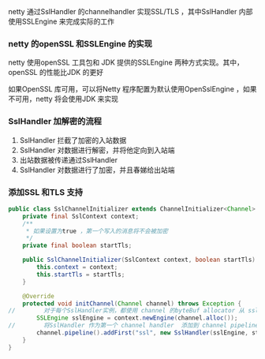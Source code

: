 netty 通过SslHandler 的channelhandler 实现SSL/TLS  ，其中SslHandler  内部使用SSLEngine 来完成实际的工作

### netty 的openSSL 和SSLEngine 的实现

netty 使用openSSL 工具包和 JDK 提供的SSLEngine 两种方式实现。其中， openSSL 的性能比JDK 的更好

如果OpenSSL 库可用，可以将Netty 程序配置为默认使用OpenSslEngine ，如果不可用，netty 将会使用JDK 来实现

###  SslHandler 加解密的流程

1. SslHandler 拦截了加密的入站数据
2. SslHandler 对数据进行解密，并将他定向到入站端
3. 出站数据被传递通过SslHandler
4. SslHandler 对数据进行了加密，并且春娣给出站端



### 添加SSL 和TLS 支持

```java
public class SslChannelInitializer extends ChannelInitializer<Channel> {
    private final SslContext context;
    /**
     * 如果设置为true ，第一个写入的消息将不会被加密
     */
    private final boolean startTls;

    public SslChannelInitializer(SslContext context, boolean startTls) {
        this.context = context;
        this.startTls = startTls;
    }

    @Override
    protected void initChannel(Channel channel) throws Exception {
//        对于每个SslHandler实例，都使用 channel 的byteBuf allocator 从 sslContext 获取新的SSLEngine
        SSLEngine sslEngine = context.newEngine(channel.alloc());
//        将SslHandler 作为第一个 channel handler  添加到 channel pipeline 
        channel.pipeline().addFirst("ssl", new SslHandler(sslEngine, startTls));
    }
}
```

